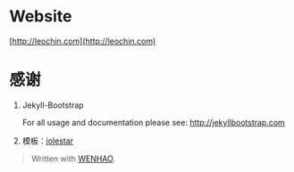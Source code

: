 # Website

[http://leochin.com](http://leochin.com)




# 感谢

 1. Jekyll-Bootstrap

    For all usage and documentation please see: <http://jekyllbootstrap.com>

 2. 模板：[jolestar][1]


> Written with [WENHAO](http://hnrainll.cnblogs.com/).


  [1]: https://github.com/jolestar



